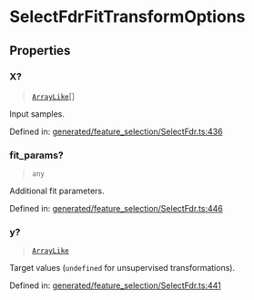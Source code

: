 # SelectFdrFitTransformOptions

## Properties

### X?

> [`ArrayLike`](../types/ArrayLike.md)[]

Input samples.

Defined in:  [generated/feature\_selection/SelectFdr.ts:436](https://github.com/transitive-bullshit/scikit-learn-ts/blob/122b3c0/packages/sklearn/src/generated/feature_selection/SelectFdr.ts#L436)

### fit\_params?

> `any`

Additional fit parameters.

Defined in:  [generated/feature\_selection/SelectFdr.ts:446](https://github.com/transitive-bullshit/scikit-learn-ts/blob/122b3c0/packages/sklearn/src/generated/feature_selection/SelectFdr.ts#L446)

### y?

> [`ArrayLike`](../types/ArrayLike.md)

Target values (`undefined` for unsupervised transformations).

Defined in:  [generated/feature\_selection/SelectFdr.ts:441](https://github.com/transitive-bullshit/scikit-learn-ts/blob/122b3c0/packages/sklearn/src/generated/feature_selection/SelectFdr.ts#L441)
